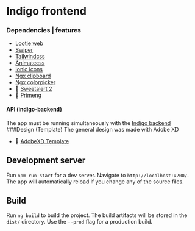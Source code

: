 # Indigo frontend

### Dependencies | features

- [Lootie web](https://github.com/airbnb/lottie-web)
- [Swiper](https://swiperjs.com/)
- [Tailwindcss](https://tailwindcss.com/)
- [Animatecss](https://animate.style/)
- [Ionic icons](https://ionicons.com/)
- [Ngx clipboard](https://www.npmjs.com/package/ngx-clipboard)
- [Ngx colorpicker](https://www.npmjs.com/package/ngx-color-picker)
- 🍬 [Sweetalert 2](https://sweetalert2.github.io/)
- 🦁 [Primeng](https://www.primefaces.org/primeng/showcase/#/setup)

#### API (indigo-backend)
The app must be running simultaneously with the [Indigo backend](https://github.com/alexFiorenza/Indigo-API)
###Design (Template)
The general design was made with Adobe XD

- 📝 [AdobeXD Template](https://xd.adobe.com/view/822b2843-3c43-4558-99f2-418f2fc65eea-d778/grid/)

## Development server

Run `npm run start` for a dev server. Navigate to `http://localhost:4200/`. The app will automatically reload if you change any of the source files.

## Build

Run `ng build` to build the project. The build artifacts will be stored in the `dist/` directory. Use the `--prod` flag for a production build.
